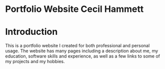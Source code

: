 # Portfolio Website Cecil Hammett

# Introduction 
This is a portfolio website I created for both professional and personal usage. The website has many pages including a description
about me, my education, software skills and experience, as well as a few links to some of my projects and my hobbies.  

